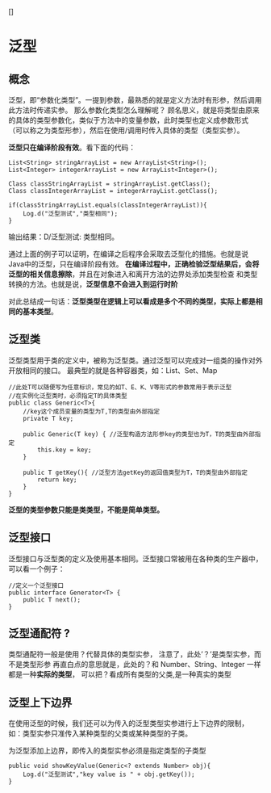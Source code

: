 []

# 泛型

## 概念

泛型，即“参数化类型”。一提到参数，最熟悉的就是定义方法时有形参，然后调用此方法时传递实参。
那么参数化类型怎么理解呢？
顾名思义，就是将类型由原来的具体的类型参数化，类似于方法中的变量参数，此时类型也定义成参数形式
（可以称之为类型形参），然后在使用/调用时传入具体的类型（类型实参）。

**泛型只在编译阶段有效**。看下面的代码：

```
List<String> stringArrayList = new ArrayList<String>();
List<Integer> integerArrayList = new ArrayList<Integer>();

Class classStringArrayList = stringArrayList.getClass();
Class classIntegerArrayList = integerArrayList.getClass();

if(classStringArrayList.equals(classIntegerArrayList)){
    Log.d("泛型测试","类型相同");
}
```
输出结果：D/泛型测试: 类型相同。

通过上面的例子可以证明，在编译之后程序会采取去泛型化的措施。也就是说Java中的泛型，只在编译阶段有效。
**在编译过程中，正确检验泛型结果后，会将泛型的相关信息擦除**，并且在对象进入和离开方法的边界处添加类型检查
和类型转换的方法。也就是说，**泛型信息不会进入到运行时阶**

对此总结成一句话：**泛型类型在逻辑上可以看成是多个不同的类型，实际上都是相同的基本类型**。



## 泛型类

泛型类型用于类的定义中，被称为泛型类。通过泛型可以完成对一组类的操作对外开放相同的接口。
最典型的就是各种容器类，如：List、Set、Map

```
//此处T可以随便写为任意标识，常见的如T、E、K、V等形式的参数常用于表示泛型
//在实例化泛型类时，必须指定T的具体类型
public class Generic<T>{ 
    //key这个成员变量的类型为T,T的类型由外部指定  
    private T key;

    public Generic(T key) { //泛型构造方法形参key的类型也为T，T的类型由外部指定
        this.key = key;
    }

    public T getKey(){ //泛型方法getKey的返回值类型为T，T的类型由外部指定
        return key;
    }
}
```

**泛型的类型参数只能是类类型，不能是简单类型。**


## 泛型接口

泛型接口与泛型类的定义及使用基本相同。泛型接口常被用在各种类的生产器中，可以看一个例子：

```
//定义一个泛型接口
public interface Generator<T> {
    public T next();
}
```

## 泛型通配符 ?

类型通配符一般是使用？代替具体的类型实参，
注意了，此处’？’是类型实参，而不是类型形参 
再直白点的意思就是，此处的？和 Number、String、Integer 一样都是一种**实际的类型**，
可以把？看成所有类型的父类,是一种真实的类型


## 泛型上下边界

在使用泛型的时候，我们还可以为传入的泛型类型实参进行上下边界的限制，
如：类型实参只准传入某种类型的父类或某种类型的子类。

为泛型添加上边界，即传入的类型实参必须是指定类型的子类型

```
public void showKeyValue(Generic<? extends Number> obj){
    Log.d("泛型测试","key value is " + obj.getKey());
}
```





